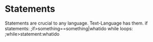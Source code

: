 # Statements

Statements are crucial to any language. Text-Language has them.
if statements:
        ;if>something==something|whatido
while loops:
        ;while>statement:whatido

